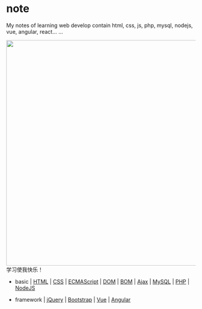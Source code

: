 # note

My notes of learning web develop contain html, css, js, php, mysql, nodejs, vue, angular, react... ...

<img src="http://a1.att.hudong.com/35/79/01300000164586122236795906560.jpg" width="600"> 学习使我快乐！

- basic
|  [HTML](https://github.com/luanma01/note/blob/master/bin/_HTML.html)
|  [CSS](https://github.com/luanma01/note/blob/master/bin/_CSS.css)
|  [ECMAScript](https://github.com/luanma01/note/blob/master/bin/_ECMAScript.js)
|  [DOM](https://github.com/luanma01/note/blob/master/bin/_DOM.js)
|  [BOM](https://github.com/luanma01/note/blob/master/bin/_BOM.js)
|  [Ajax](https://github.com/luanma01/note/blob/master/bin/_AJAX.js)
|  [MySQL](https://github.com/luanma01/note/blob/master/bin/_Mysql.sql)
|  [PHP](https://github.com/luanma01/note/blob/master/bin/_PHP.php)
|  [NodeJS](https://github.com/luanma01/note/blob/master/bin/_Node.js)

- framework
|  [jQuery](https://github.com/luanma01/note/blob/master/bin/_jQuery.js)
|  [Bootstrap](https://github.com/luanma01/note/blob/master/bin/_bootstrap.js)
|  [Vue](https://github.com/luanma01/note/blob/master/bin/_Vue.js)
|  [Angular](https://github.com/luanma01/note/blob/master/bin/_Angular.js)
